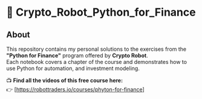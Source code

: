 # 💼 Crypto_Robot_Python_for_Finance

## About

This repository contains my personal solutions to the exercises from the **"Python for Finance"** program offered by **Crypto Robot**.  
Each notebook covers a chapter of the course and demonstrates how to use Python for automation, and investment modeling.

📺 **Find all the videos of this free course here:**  
👉 [https://robottraders.io/courses/phyton-for-finance]
